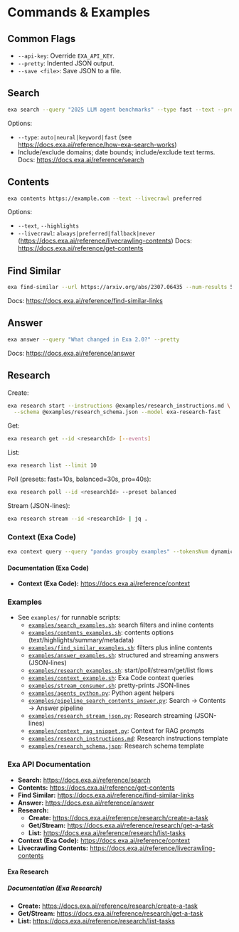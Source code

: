 # Commands & Examples

## Common Flags

- `--api-key`: Override `EXA_API_KEY`.
- `--pretty`: Indented JSON output.
- `--save <file>`: Save JSON to a file.

## Search

```bash
exa search --query "2025 LLM agent benchmarks" --type fast --text --pretty
```

Options:

- `--type`: `auto|neural|keyword|fast` (see <https://docs.exa.ai/reference/how-exa-search-works>)
- Include/exclude domains; date bounds; include/exclude text terms.
Docs: <https://docs.exa.ai/reference/search>

## Contents

```bash
exa contents https://example.com --text --livecrawl preferred
```

Options:

- `--text`, `--highlights`
- `--livecrawl`: `always|preferred|fallback|never` (<https://docs.exa.ai/reference/livecrawling-contents>)
Docs: <https://docs.exa.ai/reference/get-contents>

## Find Similar

```bash
exa find-similar --url https://arxiv.org/abs/2307.06435 --num-results 5
```

Docs: <https://docs.exa.ai/reference/find-similar-links>

## Answer

```bash
exa answer --query "What changed in Exa 2.0?" --pretty
```

Docs: <https://docs.exa.ai/reference/answer>

## Research

Create:

```bash
exa research start --instructions @examples/research_instructions.md \
  --schema @examples/research_schema.json --model exa-research-fast
```

Get:

```bash
exa research get --id <researchId> [--events]
```

List:

```bash
exa research list --limit 10
```

Poll (presets: fast=10s, balanced=30s, pro=40s):

```bash
exa research poll --id <researchId> --preset balanced
```

Stream (JSON-lines):

```bash
exa research stream --id <researchId> | jq .
```

### Context (Exa Code)

```bash
exa context query --query "pandas groupby examples" --tokensNum dynamic
```

#### Documentation (Exa Code)

- **Context (Exa Code):** <https://docs.exa.ai/reference/context>

### Examples

- See `examples/` for runnable scripts:
  - [`examples/search_examples.sh`](../../examples/search_examples.sh): search filters and inline contents
  - [`examples/contents_examples.sh`](../../examples/contents_examples.sh): contents options (text/highlights/summary/metadata)
  - [`examples/find_similar_examples.sh`](../../examples/find_similar_examples.sh): filters plus inline contents
  - [`examples/answer_examples.sh`](../../examples/answer_examples.sh): structured and streaming answers (JSON-lines)
  - [`examples/research_examples.sh`](../../examples/research_examples.sh): start/poll/stream/get/list flows
  - [`examples/context_example.sh`](../../examples/context_example.sh): Exa Code context queries
  - [`examples/stream_consumer.sh`](../../examples/stream_consumer.sh): pretty-prints JSON-lines
  - [`examples/agents_python.py`](../../examples/agents_python.py): Python agent helpers
  - [`examples/pipeline_search_contents_answer.py`](../../examples/pipeline_search_contents_answer.py):
    Search → Contents → Answer pipeline
  - [`examples/research_stream_json.py`](../../examples/research_stream_json.py): Research streaming (JSON-lines)
  - [`examples/context_rag_snippet.py`](../../examples/context_rag_snippet.py): Context for RAG prompts
  - [`examples/research_instructions.md`](../../examples/research_instructions.md): Research instructions template
  - [`examples/research_schema.json`](../../examples/research_schema.json): Research schema template

### Exa API Documentation

- **Search:** <https://docs.exa.ai/reference/search>
- **Contents:** <https://docs.exa.ai/reference/get-contents>
- **Find Similar:** <https://docs.exa.ai/reference/find-similar-links>
- **Answer:** <https://docs.exa.ai/reference/answer>
- **Research:**
  - **Create:** <https://docs.exa.ai/reference/research/create-a-task>
  - **Get/Stream:** <https://docs.exa.ai/reference/research/get-a-task>
  - **List:** <https://docs.exa.ai/reference/research/list-tasks>
- **Context (Exa Code):** <https://docs.exa.ai/reference/context>
- **Livecrawling Contents:** <https://docs.exa.ai/reference/livecrawling-contents>

#### Exa Research

##### Documentation (Exa Research)

- **Create:** <https://docs.exa.ai/reference/research/create-a-task>
- **Get/Stream:** <https://docs.exa.ai/reference/research/get-a-task>
- **List:** <https://docs.exa.ai/reference/research/list-tasks>
